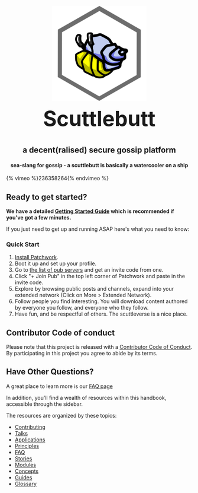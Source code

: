 <h1 align="center" style="font-size: 4em;">
  <img
    alt="Hermies the hermit crab"
    src="assets/hermies.png"
    width="256"
    height="256"
  />
  <br />
  Scuttlebutt
</h1>

<h2 align="center">
  a decent(ralised) secure gossip platform
</h2>

<h4 align="center">
  sea-slang for gossip - a scuttlebutt is basically a watercooler on a ship
</h4>

{% vimeo %}236358264{% endvimeo %}

## Ready to get started?

**We have a detailed [Getting Started Guide](getting-started.md) which is
recommended if you've got a few minutes.**

If you just need to get up and running ASAP here's what you need to know:

### Quick Start

1. [Install Patchwork](http://dinosaur.is/patchwork-downloader/).
2. Boot it up and set up your profile. 
3. Go to [the list of pub servers](https://github.com/ssbc/scuttlebot/wiki/Pub-Servers) and get an invite code from one.
4. Click "+ Join Pub" in the top left corner of Patchwork and paste in the invite code.
5. Explore by browsing public posts and channels, expand into your extended network (Click on More > Extended Network).
6. Follow people you find interesting. You will download content authored by everyone you follow, and everyone who they follow.
7. Have fun, and be respectful of others. The scuttleverse is a nice place.

## Contributor Code of conduct

Please note that this project is released with a [Contributor Code of Conduct](code-of-conduct.md). By participating in this project you agree to abide by its terms.

## Have Other Questions?

A great place to learn more is our [FAQ page](faq/index.md)

In addition, you'll find a wealth of resources within this handbook, accessible through the sidebar.  

The resources are organized by these topics:

* [Contributing](contributing.md)
* [Talks](talks.md)
* [Applications](applications.md)
* [Principles](principles.md)
* [FAQ](faq/index.md)
* [Stories](stories/index.md)
* [Modules](modules.md)
* [Concepts](concepts/index.md)
* [Guides](guides/index.md)
* [Glossary](glossary.md)
